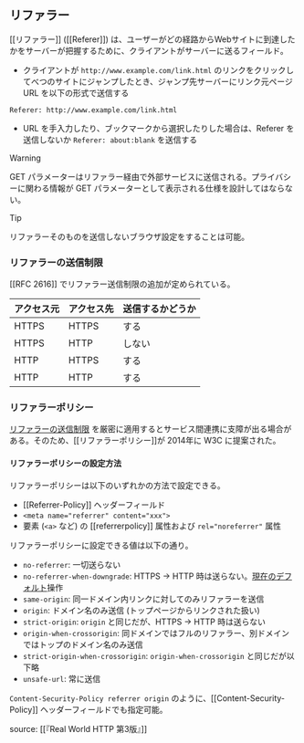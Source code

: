 ## リファラー

[[リファラー]] ([[Referer]]) は、ユーザーがどの経路からWebサイトに到達したかをサーバーが把握するために、クライアントがサーバーに送るフィールド。

- クライアントが `http://www.example.com/link.html` のリンクをクリックしてべつのサイトにジャンプしたとき、ジャンプ先サーバーにリンク元ページ URL を以下の形式で送信する
```
Referer: http://www.example.com/link.html
```
- URL を手入力したり、ブックマークから選択したりした場合は、Referer を送信しないか `Referer: about:blank` を送信する

> [!warning]
> GET パラメーターはリファラー経由で外部サービスに送信される。プライバシーに関わる情報が GET パラメーターとして表示される仕様を設計してはならない。

> [!tip]
> リファラーそのものを送信しないブラウザ設定をすることは可能。

### リファラーの送信制限
[[RFC 2616]] でリファラー送信制限の追加が定められている。

アクセス元|アクセス先|送信するかどうか
-|-|-
HTTPS|HTTPS|する
HTTPS|HTTP|しない
HTTP|HTTPS|する
HTTP|HTTP|する

### リファラーポリシー
[リファラーの送信制限](#リファラーの送信制限) を厳密に適用するとサービス間連携に支障が出る場合がある。そのため、[[リファラーポリシー]]が 2014年に W3C に提案された。

#### リファラーポリシーの設定方法
リファラーポリシーは以下のいずれかの方法で設定できる。
- [[Referrer-Policy]] ヘッダーフィールド
- `<meta name="referrer" content="xxx">`
- 要素 (`<a>` など) の [[referrerpolicy]] 属性および `rel="noreferrer"` 属性

リファラーポリシーに設定できる値は以下の通り。
- `no-referrer`: 一切送らない
- `no-referrer-when-downgrade`: HTTPS → HTTP 時は送らない。[現在のデフォルト](#リファラーの送信制限)操作
- `same-origin`: 同一ドメイン内リンクに対してのみリファラーを送信
- `origin`: ドメイン名のみ送信 (トップページからリンクされた扱い)
- `strict-origin`: `origin` と同じだが、HTTPS → HTTP 時は送らない
- `origin-when-crossorigin`: 同ドメインではフルのリファラー、別ドメインではトップのドメイン名のみ送信
- `strict-origin-when-crossorigin`: `origin-when-crossorigin` と同じだが以下略
- `unsafe-url`: 常に送信

`Content-Security-Policy referrer origin` のように、[[Content-Security-Policy]] ヘッダーフィールドでも指定可能。

source: [[『Real World HTTP 第3版』]]
